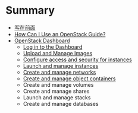 # Summary

* [写在前面](index.md)
* [How Can I Use an OpenStack Guide?](how_can_i_use_an_openstack_cloud/index.md)
* [OpenStack Dashboard](openstack_dashboard/index.md)
   * [Log in to the Dashboard](openstack_dashboard/log_in_dashboard.md)
   * [Upload and Manage Images](openstack_dashboard/dashboard_manage_images.md)
   * [Configure access and security for instances](openstack_dashboard/configure_access_and_security_for_instances.md)
   * [Launch and manage instances](dashboard_launch_instances.md)
   * [Create and manage networks](dashboard_create_networks.md)
   * [Create and manage object containers](openstack_dashboard/dashboard_manage_containers.md)
   * Create and manage volumes
   * Create and manage shares
   * Launch and manage stacks
   * Create and manage databases


